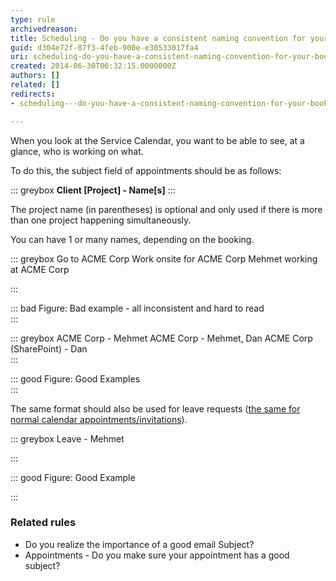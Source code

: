 ```yaml
---
type: rule
archivedreason: 
title: Scheduling - Do you have a consistent naming convention for your bookings?
guid: d304e72f-87f3-4feb-900e-e30533017fa4
uri: scheduling-do-you-have-a-consistent-naming-convention-for-your-bookings
created: 2014-06-30T06:32:15.0000000Z
authors: []
related: []
redirects:
- scheduling---do-you-have-a-consistent-naming-convention-for-your-bookings

---
```


When you look at the Service Calendar, you want to be able to see, at a glance, who is working on what.



To do this, the subject field of appointments should be as follows:


<!--endintro-->

::: greybox
 **Client [Project] - Name[s]** 
:::




The project name (in parentheses) is optional and only used if there is more than one project happening simultaneously.

You can have 1 or many names, depending on the booking.





::: greybox
Go to ACME Corp
Work onsite for ACME Corp
Mehmet working at ACME Corp

:::

::: bad
Figure: Bad example - all inconsistent and hard to read  
:::

::: greybox
ACME Corp - Mehmet
 ACME Corp - Mehmet, Dan
ACME Corp (SharePoint) - Dan  
:::


::: good
Figure: Good Examples  
:::



The same format should also be used for leave requests ([the same for normal calendar appointments/invitations](/appointments-do-you-show-all-the-necessary-information-in-the-subject)).


::: greybox
Leave - Mehmet

:::

::: good
Figure: Good Example

:::

### Related rules

* Do you realize the importance of a good email Subject?
* Appointments - Do you make sure your appointment has a good subject?
